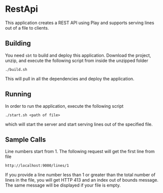 # RestApi
This application creates a REST API using Play and supports serving lines out of a file to clients.
## Building
You need ```sbt``` to build and deploy this application. Download the project, unzip, and execute the following script from inside the unzipped folder
```$xslt
./build.sh
```
This will pull in all the dependencies and deploy the application.

## Running
In order to run the application, execute the following script
```$xslt
./start.sh <path of file>
```
which will start the server and start serving lines out of the specified file.

## Sample Calls
Line numbers start from 1. The following request will get the first line from file
```$xslt
http://localhost:9000/lines/1
```
If you provide a line number less than 1 or greater than the total number of lines in the file, you will get HTTP 413 and an index out of bounds message.
The same message will be displayed if your file is empty.